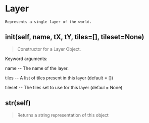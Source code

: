 # Layer 
 ```
 Represents a single layer of the world. 
```
## __init__(self, name, tX, tY, tiles=[], tileset=None) 

  

 > Constructor for a Layer Object.

 

 Keyword arguments:

 name -- The name of the layer.

 

 tiles -- A list of tiles present in this layer (default = [])

 tileset -- The tiles set to use for this layer (defaul = None) 

## __str__(self) 

  

 > Returns a string representation of this object 

